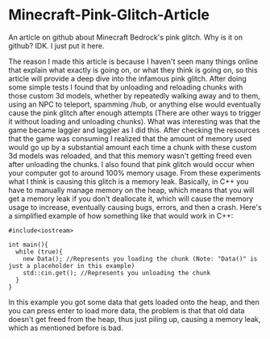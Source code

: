 # Minecraft-Pink-Glitch-Article
An article on github about Minecraft Bedrock's pink glitch. Why is it on github? IDK. I just put it here.

  The reason I made this article is because I haven't seen many things online that explain what exactly is going on, or what they think is going on, so this article will provide a deep dive into the infamous pink glitch. After doing some simple tests I found that by unloading and reloading chunks with those custom 3d models, whether by repeatedly walking away and to them, using an NPC to teleport, spamming /hub, or anything else would eventually cause the pink glitch after enough attempts (There are other ways to trigger it without loading and unloading chunks). What was interesting was that the game became laggier and laggier as I did this. After checking the resources that the game was consuming I realized that the amount of memory used would go up by a substantial amount each time a chunk with these custom 3d models was reloaded, and that this memory wasn't getting freed even after unloading the chunks. I also found that pink glitch would occur when your computer got to around 100% memory usage. From these experiments what I think is causing this glitch is a memory leak.
  Basically, in C++ you have to manually manage memory on the heap, which means that you will get a memory leak if you don't deallocate it, which will cause the memory usage to increase, eventually causing bugs, errors, and then a crash. Here's a simplified example of how something like that would work in C++:
```
#include<iostream>

int main(){
  while (true){
    new Data(); //Represents you loading the chunk (Note: "Data()" is just a placeholder in this example)
    std::cin.get(); //Represents you unloading the chunk
  }
}
```
In this example you got some data that gets loaded onto the heap, and then you can press enter to load more data, the problem is that that old data doesn't get freed from the heap, thus just piling up, causing a memory leak, which as mentioned before is bad.
